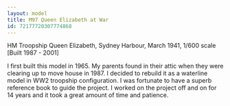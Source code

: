 ```yaml
---
layout: model
title: M97 Queen Elizabeth at War
id: 72177720307774868
---
```


HM Troopship Queen Elizabeth, Sydney Harbour, March 1941, 1/600 scale
[Built 1987 - 2001]

I first built this model in 1965. My parents found in their attic when they were clearing up to move house in 1987. I decided to rebuild it as a waterline model in WW2 troopship configuration. I was fortunate to have a superb reference book to guide the project. I worked on the project off and on for 14 years and it took a great amount of time and patience.


